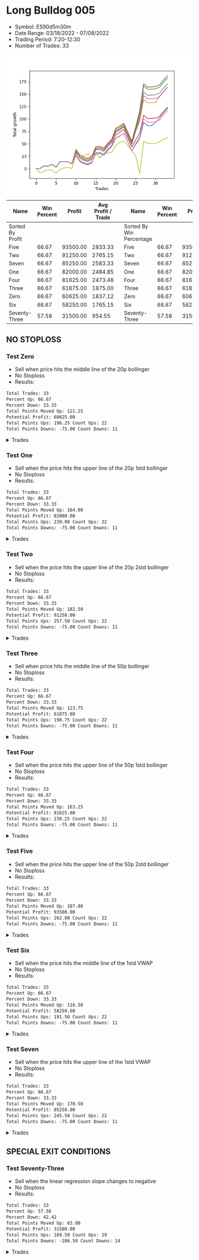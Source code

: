 # Long Bulldog 005 
- Symbol: ES90d5m30m
- Date Range: 03/18/2022 - 07/08/2022
- Trading Period: 7:20-12:30
- Number of Trades: 33

![Plot](LongBulldog005ES90d5m30m.png)

| Name | Win Percent | Profit | Avg Profit / Trade |     | Name | Win Percent | Profit | Avg Profit / Trade |
| ---- | ----------- | ------ | ------------------ | --- | ---- | ----------- | ------ | ------------------ |
| Sorted By <br> Profit | | | | | Sorted By <br> Win Percentage ||||
| Five | 66.67 | 93500.00 | 2833.33 |     | Five | 66.67 | 93500.00 | 2833.33 |
| Two | 66.67 | 91250.00 | 2765.15 |     | Two | 66.67 | 91250.00 | 2765.15 |
| Seven | 66.67 | 85250.00 | 2583.33 |     | Seven | 66.67 | 85250.00 | 2583.33 |
| One | 66.67 | 82000.00 | 2484.85 |     | One | 66.67 | 82000.00 | 2484.85 |
| Four | 66.67 | 81625.00 | 2473.48 |     | Four | 66.67 | 81625.00 | 2473.48 |
| Three | 66.67 | 61875.00 | 1875.00 |     | Three | 66.67 | 61875.00 | 1875.00 |
| Zero | 66.67 | 60625.00 | 1837.12 |     | Zero | 66.67 | 60625.00 | 1837.12 |
| Six | 66.67 | 58250.00 | 1765.15 |     | Six | 66.67 | 58250.00 | 1765.15 |
| Seventy-Three | 57.58 | 31500.00 | 954.55 |     | Seventy-Three | 57.58 | 31500.00 | 954.55 |

## NO STOPLOSS

### Test Zero
* Sell when price hits the middle line of the 20p bollinger
* No Stoploss
* Results:
```
Total Trades: 33
Percent Up: 66.67
Percent Down: 33.33
Total Points Moved Up: 121.25
Potential Profit: 60625.00
Total Points Ups: 196.25 Count Ups: 22
Total Points Downs: -75.00 Count Downs: 11
```

<details><summary>Trades</summary>

<code>In: 2022-03-21 10:05:00		Out: 2022-03-21 10:35:55		Total Position Time: 30:55		Total Move Up: 0.50		Total to Date: 0.50</code> <br />
<code>In: 2022-03-23 10:30:00		Out: 2022-03-23 11:00:55		Total Position Time: 30:55		Total Move Up: 5.25		Total to Date: 5.75</code> <br />
<code>In: 2022-03-23 10:45:00		Out: 2022-03-23 11:15:55		Total Position Time: 30:55		Total Move Up: -0.75		Total to Date: 5.00</code> <br />
<code>In: 2022-03-30 08:15:00		Out: 2022-03-30 08:45:55		Total Position Time: 30:55		Total Move Up: 3.75		Total to Date: 8.75</code> <br />
<code>In: 2022-03-30 12:10:00		Out: 2022-03-30 12:40:55		Total Position Time: 30:55		Total Move Up: -5.75		Total to Date: 3.00</code> <br />
<code>In: 2022-03-30 12:25:00		Out: 2022-03-30 12:46:00		Total Position Time: 21:00		Total Move Up: 11.25		Total to Date: 14.25</code> <br />
<code>In: 2022-03-31 11:20:00		Out: 2022-03-31 11:50:55		Total Position Time: 30:55		Total Move Up: 0.25		Total to Date: 14.50</code> <br />
<code>In: 2022-03-31 11:25:00		Out: 2022-03-31 11:55:55		Total Position Time: 30:55		Total Move Up: -0.50		Total to Date: 14.00</code> <br />
<code>In: 2022-04-01 09:05:00		Out: 2022-04-01 09:35:55		Total Position Time: 30:55		Total Move Up: -4.25		Total to Date: 9.75</code> <br />
<code>In: 2022-04-06 11:20:00		Out: 2022-04-06 11:32:35		Total Position Time: 12:35		Total Move Up: 17.50		Total to Date: 27.25</code> <br />
<code>In: 2022-04-12 11:00:00		Out: 2022-04-12 11:30:55		Total Position Time: 30:55		Total Move Up: -11.25		Total to Date: 16.00</code> <br />
<code>In: 2022-04-18 08:40:00		Out: 2022-04-18 09:10:55		Total Position Time: 30:55		Total Move Up: -4.50		Total to Date: 11.50</code> <br />
<code>In: 2022-04-18 08:50:00		Out: 2022-04-18 09:20:55		Total Position Time: 30:55		Total Move Up: -2.00		Total to Date: 9.50</code> <br />
<code>In: 2022-04-20 11:45:00		Out: 2022-04-20 12:15:55		Total Position Time: 30:55		Total Move Up: 4.00		Total to Date: 13.50</code> <br />
<code>In: 2022-04-20 11:55:00		Out: 2022-04-20 12:24:15		Total Position Time: 29:15		Total Move Up: 16.50		Total to Date: 30.00</code> <br />
<code>In: 2022-04-29 07:35:00		Out: 2022-04-29 08:05:55		Total Position Time: 30:55		Total Move Up: 0.75		Total to Date: 30.75</code> <br />
<code>In: 2022-05-02 10:05:00		Out: 2022-05-02 10:35:55		Total Position Time: 30:55		Total Move Up: -3.50		Total to Date: 27.25</code> <br />
<code>In: 2022-05-12 10:50:00		Out: 2022-05-12 11:20:55		Total Position Time: 30:55		Total Move Up: 9.75		Total to Date: 37.00</code> <br />
<code>In: 2022-05-13 11:05:00		Out: 2022-05-13 11:35:55		Total Position Time: 30:55		Total Move Up: 8.25		Total to Date: 45.25</code> <br />
<code>In: 2022-06-02 07:25:00		Out: 2022-06-02 07:38:55		Total Position Time: 13:55		Total Move Up: 16.00		Total to Date: 61.25</code> <br />
<code>In: 2022-06-08 09:45:00		Out: 2022-06-08 10:15:55		Total Position Time: 30:55		Total Move Up: 4.00		Total to Date: 65.25</code> <br />
<code>In: 2022-06-09 08:05:00		Out: 2022-06-09 08:35:55		Total Position Time: 30:55		Total Move Up: 6.00		Total to Date: 71.25</code> <br />
<code>In: 2022-06-09 12:15:00		Out: 2022-06-09 12:45:55		Total Position Time: 30:55		Total Move Up: -17.50		Total to Date: 53.75</code> <br />
<code>In: 2022-06-13 12:15:00		Out: 2022-06-13 12:45:55		Total Position Time: 30:55		Total Move Up: -18.25		Total to Date: 35.50</code> <br />
<code>In: 2022-06-15 11:10:00		Out: 2022-06-15 11:17:05		Total Position Time: 07:05		Total Move Up: 13.25		Total to Date: 48.75</code> <br />
<code>In: 2022-06-15 11:15:00		Out: 2022-06-15 11:17:05		Total Position Time: 02:05		Total Move Up: 12.25		Total to Date: 61.00</code> <br />
<code>In: 2022-06-15 11:35:00		Out: 2022-06-15 11:38:10		Total Position Time: 03:10		Total Move Up: 32.00		Total to Date: 93.00</code> <br />
<code>In: 2022-06-16 11:00:00		Out: 2022-06-16 11:30:55		Total Position Time: 30:55		Total Move Up: -6.75		Total to Date: 86.25</code> <br />
<code>In: 2022-06-16 11:10:00		Out: 2022-06-16 11:40:55		Total Position Time: 30:55		Total Move Up: 0.25		Total to Date: 86.50</code> <br />
<code>In: 2022-06-27 11:00:00		Out: 2022-06-27 11:19:05		Total Position Time: 19:05		Total Move Up: 7.00		Total to Date: 93.50</code> <br />
<code>In: 2022-06-27 12:05:00		Out: 2022-06-27 12:10:30		Total Position Time: 05:30		Total Move Up: 8.75		Total to Date: 102.25</code> <br />
<code>In: 2022-06-29 09:30:00		Out: 2022-06-29 10:00:55		Total Position Time: 30:55		Total Move Up: 9.75		Total to Date: 112.00</code> <br />
<code>In: 2022-07-06 08:45:00		Out: 2022-07-06 09:14:00		Total Position Time: 29:00		Total Move Up: 9.25		Total to Date: 121.25</code> <br />


</details>

### Test One
* Sell when the price hits the upper line of the 20p 1std bollinger
* No Stoploss
* Results:
```
Total Trades: 33
Percent Up: 66.67
Percent Down: 33.33
Total Points Moved Up: 164.00
Potential Profit: 82000.00
Total Points Ups: 239.00 Count Ups: 22
Total Points Downs: -75.00 Count Downs: 11
```

<details><summary>Trades</summary>

<code>In: 2022-03-21 10:05:00		Out: 2022-03-21 10:35:55		Total Position Time: 30:55		Total Move Up: 0.50		Total to Date: 0.50</code> <br />
<code>In: 2022-03-23 10:30:00		Out: 2022-03-23 11:00:55		Total Position Time: 30:55		Total Move Up: 5.25		Total to Date: 5.75</code> <br />
<code>In: 2022-03-23 10:45:00		Out: 2022-03-23 11:15:55		Total Position Time: 30:55		Total Move Up: -0.75		Total to Date: 5.00</code> <br />
<code>In: 2022-03-30 08:15:00		Out: 2022-03-30 08:45:55		Total Position Time: 30:55		Total Move Up: 3.75		Total to Date: 8.75</code> <br />
<code>In: 2022-03-30 12:10:00		Out: 2022-03-30 12:40:55		Total Position Time: 30:55		Total Move Up: -5.75		Total to Date: 3.00</code> <br />
<code>In: 2022-03-30 12:25:00		Out: 2022-03-30 12:46:00		Total Position Time: 21:00		Total Move Up: 11.25		Total to Date: 14.25</code> <br />
<code>In: 2022-03-31 11:20:00		Out: 2022-03-31 11:50:55		Total Position Time: 30:55		Total Move Up: 0.25		Total to Date: 14.50</code> <br />
<code>In: 2022-03-31 11:25:00		Out: 2022-03-31 11:55:55		Total Position Time: 30:55		Total Move Up: -0.50		Total to Date: 14.00</code> <br />
<code>In: 2022-04-01 09:05:00		Out: 2022-04-01 09:35:55		Total Position Time: 30:55		Total Move Up: -4.25		Total to Date: 9.75</code> <br />
<code>In: 2022-04-06 11:20:00		Out: 2022-04-06 11:34:05		Total Position Time: 14:05		Total Move Up: 27.25		Total to Date: 37.00</code> <br />
<code>In: 2022-04-12 11:00:00		Out: 2022-04-12 11:30:55		Total Position Time: 30:55		Total Move Up: -11.25		Total to Date: 25.75</code> <br />
<code>In: 2022-04-18 08:40:00		Out: 2022-04-18 09:10:55		Total Position Time: 30:55		Total Move Up: -4.50		Total to Date: 21.25</code> <br />
<code>In: 2022-04-18 08:50:00		Out: 2022-04-18 09:20:55		Total Position Time: 30:55		Total Move Up: -2.00		Total to Date: 19.25</code> <br />
<code>In: 2022-04-20 11:45:00		Out: 2022-04-20 12:15:55		Total Position Time: 30:55		Total Move Up: 4.00		Total to Date: 23.25</code> <br />
<code>In: 2022-04-20 11:55:00		Out: 2022-04-20 12:25:55		Total Position Time: 30:55		Total Move Up: 19.25		Total to Date: 42.50</code> <br />
<code>In: 2022-04-29 07:35:00		Out: 2022-04-29 08:05:55		Total Position Time: 30:55		Total Move Up: 0.75		Total to Date: 43.25</code> <br />
<code>In: 2022-05-02 10:05:00		Out: 2022-05-02 10:35:55		Total Position Time: 30:55		Total Move Up: -3.50		Total to Date: 39.75</code> <br />
<code>In: 2022-05-12 10:50:00		Out: 2022-05-12 11:20:55		Total Position Time: 30:55		Total Move Up: 9.75		Total to Date: 49.50</code> <br />
<code>In: 2022-05-13 11:05:00		Out: 2022-05-13 11:35:55		Total Position Time: 30:55		Total Move Up: 8.25		Total to Date: 57.75</code> <br />
<code>In: 2022-06-02 07:25:00		Out: 2022-06-02 07:55:55		Total Position Time: 30:55		Total Move Up: 21.75		Total to Date: 79.50</code> <br />
<code>In: 2022-06-08 09:45:00		Out: 2022-06-08 10:15:55		Total Position Time: 30:55		Total Move Up: 4.00		Total to Date: 83.50</code> <br />
<code>In: 2022-06-09 08:05:00		Out: 2022-06-09 08:35:55		Total Position Time: 30:55		Total Move Up: 6.00		Total to Date: 89.50</code> <br />
<code>In: 2022-06-09 12:15:00		Out: 2022-06-09 12:45:55		Total Position Time: 30:55		Total Move Up: -17.50		Total to Date: 72.00</code> <br />
<code>In: 2022-06-13 12:15:00		Out: 2022-06-13 12:45:55		Total Position Time: 30:55		Total Move Up: -18.25		Total to Date: 53.75</code> <br />
<code>In: 2022-06-15 11:10:00		Out: 2022-06-15 11:38:55		Total Position Time: 28:55		Total Move Up: 21.50		Total to Date: 75.25</code> <br />
<code>In: 2022-06-15 11:15:00		Out: 2022-06-15 11:38:55		Total Position Time: 23:55		Total Move Up: 20.50		Total to Date: 95.75</code> <br />
<code>In: 2022-06-15 11:35:00		Out: 2022-06-15 11:38:55		Total Position Time: 03:55		Total Move Up: 43.25		Total to Date: 139.00</code> <br />
<code>In: 2022-06-16 11:00:00		Out: 2022-06-16 11:30:55		Total Position Time: 30:55		Total Move Up: -6.75		Total to Date: 132.25</code> <br />
<code>In: 2022-06-16 11:10:00		Out: 2022-06-16 11:40:55		Total Position Time: 30:55		Total Move Up: 0.25		Total to Date: 132.50</code> <br />
<code>In: 2022-06-27 11:00:00		Out: 2022-06-27 11:30:55		Total Position Time: 30:55		Total Move Up: 0.75		Total to Date: 133.25</code> <br />
<code>In: 2022-06-27 12:05:00		Out: 2022-06-27 12:15:20		Total Position Time: 10:20		Total Move Up: 12.25		Total to Date: 145.50</code> <br />
<code>In: 2022-06-29 09:30:00		Out: 2022-06-29 10:00:55		Total Position Time: 30:55		Total Move Up: 9.75		Total to Date: 155.25</code> <br />
<code>In: 2022-07-06 08:45:00		Out: 2022-07-06 09:15:55		Total Position Time: 30:55		Total Move Up: 8.75		Total to Date: 164.00</code> <br />


</details>

### Test Two
* Sell when the price hits the upper line of the 20p 2std bollinger
* No Stoploss
* Results:
```
Total Trades: 33
Percent Up: 66.67
Percent Down: 33.33
Total Points Moved Up: 182.50
Potential Profit: 91250.00
Total Points Ups: 257.50 Count Ups: 22
Total Points Downs: -75.00 Count Downs: 11
```

<details><summary>Trades</summary>

<code>In: 2022-03-21 10:05:00		Out: 2022-03-21 10:35:55		Total Position Time: 30:55		Total Move Up: 0.50		Total to Date: 0.50</code> <br />
<code>In: 2022-03-23 10:30:00		Out: 2022-03-23 11:00:55		Total Position Time: 30:55		Total Move Up: 5.25		Total to Date: 5.75</code> <br />
<code>In: 2022-03-23 10:45:00		Out: 2022-03-23 11:15:55		Total Position Time: 30:55		Total Move Up: -0.75		Total to Date: 5.00</code> <br />
<code>In: 2022-03-30 08:15:00		Out: 2022-03-30 08:45:55		Total Position Time: 30:55		Total Move Up: 3.75		Total to Date: 8.75</code> <br />
<code>In: 2022-03-30 12:10:00		Out: 2022-03-30 12:40:55		Total Position Time: 30:55		Total Move Up: -5.75		Total to Date: 3.00</code> <br />
<code>In: 2022-03-30 12:25:00		Out: 2022-03-30 12:46:00		Total Position Time: 21:00		Total Move Up: 11.25		Total to Date: 14.25</code> <br />
<code>In: 2022-03-31 11:20:00		Out: 2022-03-31 11:50:55		Total Position Time: 30:55		Total Move Up: 0.25		Total to Date: 14.50</code> <br />
<code>In: 2022-03-31 11:25:00		Out: 2022-03-31 11:55:55		Total Position Time: 30:55		Total Move Up: -0.50		Total to Date: 14.00</code> <br />
<code>In: 2022-04-01 09:05:00		Out: 2022-04-01 09:35:55		Total Position Time: 30:55		Total Move Up: -4.25		Total to Date: 9.75</code> <br />
<code>In: 2022-04-06 11:20:00		Out: 2022-04-06 11:50:55		Total Position Time: 30:55		Total Move Up: 24.50		Total to Date: 34.25</code> <br />
<code>In: 2022-04-12 11:00:00		Out: 2022-04-12 11:30:55		Total Position Time: 30:55		Total Move Up: -11.25		Total to Date: 23.00</code> <br />
<code>In: 2022-04-18 08:40:00		Out: 2022-04-18 09:10:55		Total Position Time: 30:55		Total Move Up: -4.50		Total to Date: 18.50</code> <br />
<code>In: 2022-04-18 08:50:00		Out: 2022-04-18 09:20:55		Total Position Time: 30:55		Total Move Up: -2.00		Total to Date: 16.50</code> <br />
<code>In: 2022-04-20 11:45:00		Out: 2022-04-20 12:15:55		Total Position Time: 30:55		Total Move Up: 4.00		Total to Date: 20.50</code> <br />
<code>In: 2022-04-20 11:55:00		Out: 2022-04-20 12:25:55		Total Position Time: 30:55		Total Move Up: 19.25		Total to Date: 39.75</code> <br />
<code>In: 2022-04-29 07:35:00		Out: 2022-04-29 08:05:55		Total Position Time: 30:55		Total Move Up: 0.75		Total to Date: 40.50</code> <br />
<code>In: 2022-05-02 10:05:00		Out: 2022-05-02 10:35:55		Total Position Time: 30:55		Total Move Up: -3.50		Total to Date: 37.00</code> <br />
<code>In: 2022-05-12 10:50:00		Out: 2022-05-12 11:20:55		Total Position Time: 30:55		Total Move Up: 9.75		Total to Date: 46.75</code> <br />
<code>In: 2022-05-13 11:05:00		Out: 2022-05-13 11:35:55		Total Position Time: 30:55		Total Move Up: 8.25		Total to Date: 55.00</code> <br />
<code>In: 2022-06-02 07:25:00		Out: 2022-06-02 07:55:55		Total Position Time: 30:55		Total Move Up: 21.75		Total to Date: 76.75</code> <br />
<code>In: 2022-06-08 09:45:00		Out: 2022-06-08 10:15:55		Total Position Time: 30:55		Total Move Up: 4.00		Total to Date: 80.75</code> <br />
<code>In: 2022-06-09 08:05:00		Out: 2022-06-09 08:35:55		Total Position Time: 30:55		Total Move Up: 6.00		Total to Date: 86.75</code> <br />
<code>In: 2022-06-09 12:15:00		Out: 2022-06-09 12:45:55		Total Position Time: 30:55		Total Move Up: -17.50		Total to Date: 69.25</code> <br />
<code>In: 2022-06-13 12:15:00		Out: 2022-06-13 12:45:55		Total Position Time: 30:55		Total Move Up: -18.25		Total to Date: 51.00</code> <br />
<code>In: 2022-06-15 11:10:00		Out: 2022-06-15 11:40:55		Total Position Time: 30:55		Total Move Up: 28.50		Total to Date: 79.50</code> <br />
<code>In: 2022-06-15 11:15:00		Out: 2022-06-15 11:41:00		Total Position Time: 26:00		Total Move Up: 32.00		Total to Date: 111.50</code> <br />
<code>In: 2022-06-15 11:35:00		Out: 2022-06-15 11:41:00		Total Position Time: 06:00		Total Move Up: 54.75		Total to Date: 166.25</code> <br />
<code>In: 2022-06-16 11:00:00		Out: 2022-06-16 11:30:55		Total Position Time: 30:55		Total Move Up: -6.75		Total to Date: 159.50</code> <br />
<code>In: 2022-06-16 11:10:00		Out: 2022-06-16 11:40:55		Total Position Time: 30:55		Total Move Up: 0.25		Total to Date: 159.75</code> <br />
<code>In: 2022-06-27 11:00:00		Out: 2022-06-27 11:30:55		Total Position Time: 30:55		Total Move Up: 0.75		Total to Date: 160.50</code> <br />
<code>In: 2022-06-27 12:05:00		Out: 2022-06-27 12:35:55		Total Position Time: 30:55		Total Move Up: 3.50		Total to Date: 164.00</code> <br />
<code>In: 2022-06-29 09:30:00		Out: 2022-06-29 10:00:55		Total Position Time: 30:55		Total Move Up: 9.75		Total to Date: 173.75</code> <br />
<code>In: 2022-07-06 08:45:00		Out: 2022-07-06 09:15:55		Total Position Time: 30:55		Total Move Up: 8.75		Total to Date: 182.50</code> <br />


</details>

### Test Three
* Sell when price hits the middle line of the 50p bollinger
* No Stoploss
* Results:
```
Total Trades: 33
Percent Up: 66.67
Percent Down: 33.33
Total Points Moved Up: 123.75
Potential Profit: 61875.00
Total Points Ups: 198.75 Count Ups: 22
Total Points Downs: -75.00 Count Downs: 11
```

<details><summary>Trades</summary>

<code>In: 2022-03-21 10:05:00		Out: 2022-03-21 10:35:55		Total Position Time: 30:55		Total Move Up: 0.50		Total to Date: 0.50</code> <br />
<code>In: 2022-03-23 10:30:00		Out: 2022-03-23 11:00:55		Total Position Time: 30:55		Total Move Up: 5.25		Total to Date: 5.75</code> <br />
<code>In: 2022-03-23 10:45:00		Out: 2022-03-23 11:15:55		Total Position Time: 30:55		Total Move Up: -0.75		Total to Date: 5.00</code> <br />
<code>In: 2022-03-30 08:15:00		Out: 2022-03-30 08:45:55		Total Position Time: 30:55		Total Move Up: 3.75		Total to Date: 8.75</code> <br />
<code>In: 2022-03-30 12:10:00		Out: 2022-03-30 12:40:55		Total Position Time: 30:55		Total Move Up: -5.75		Total to Date: 3.00</code> <br />
<code>In: 2022-03-30 12:25:00		Out: 2022-03-30 12:46:00		Total Position Time: 21:00		Total Move Up: 11.25		Total to Date: 14.25</code> <br />
<code>In: 2022-03-31 11:20:00		Out: 2022-03-31 11:50:55		Total Position Time: 30:55		Total Move Up: 0.25		Total to Date: 14.50</code> <br />
<code>In: 2022-03-31 11:25:00		Out: 2022-03-31 11:55:55		Total Position Time: 30:55		Total Move Up: -0.50		Total to Date: 14.00</code> <br />
<code>In: 2022-04-01 09:05:00		Out: 2022-04-01 09:35:55		Total Position Time: 30:55		Total Move Up: -4.25		Total to Date: 9.75</code> <br />
<code>In: 2022-04-06 11:20:00		Out: 2022-04-06 11:32:15		Total Position Time: 12:15		Total Move Up: 16.00		Total to Date: 25.75</code> <br />
<code>In: 2022-04-12 11:00:00		Out: 2022-04-12 11:30:55		Total Position Time: 30:55		Total Move Up: -11.25		Total to Date: 14.50</code> <br />
<code>In: 2022-04-18 08:40:00		Out: 2022-04-18 09:10:55		Total Position Time: 30:55		Total Move Up: -4.50		Total to Date: 10.00</code> <br />
<code>In: 2022-04-18 08:50:00		Out: 2022-04-18 09:20:55		Total Position Time: 30:55		Total Move Up: -2.00		Total to Date: 8.00</code> <br />
<code>In: 2022-04-20 11:45:00		Out: 2022-04-20 12:15:55		Total Position Time: 30:55		Total Move Up: 4.00		Total to Date: 12.00</code> <br />
<code>In: 2022-04-20 11:55:00		Out: 2022-04-20 12:25:50		Total Position Time: 30:50		Total Move Up: 20.00		Total to Date: 32.00</code> <br />
<code>In: 2022-04-29 07:35:00		Out: 2022-04-29 08:05:55		Total Position Time: 30:55		Total Move Up: 0.75		Total to Date: 32.75</code> <br />
<code>In: 2022-05-02 10:05:00		Out: 2022-05-02 10:35:55		Total Position Time: 30:55		Total Move Up: -3.50		Total to Date: 29.25</code> <br />
<code>In: 2022-05-12 10:50:00		Out: 2022-05-12 11:20:55		Total Position Time: 30:55		Total Move Up: 9.75		Total to Date: 39.00</code> <br />
<code>In: 2022-05-13 11:05:00		Out: 2022-05-13 11:35:55		Total Position Time: 30:55		Total Move Up: 8.25		Total to Date: 47.25</code> <br />
<code>In: 2022-06-02 07:25:00		Out: 2022-06-02 07:55:55		Total Position Time: 30:55		Total Move Up: 21.75		Total to Date: 69.00</code> <br />
<code>In: 2022-06-08 09:45:00		Out: 2022-06-08 10:15:55		Total Position Time: 30:55		Total Move Up: 4.00		Total to Date: 73.00</code> <br />
<code>In: 2022-06-09 08:05:00		Out: 2022-06-09 08:35:55		Total Position Time: 30:55		Total Move Up: 6.00		Total to Date: 79.00</code> <br />
<code>In: 2022-06-09 12:15:00		Out: 2022-06-09 12:45:55		Total Position Time: 30:55		Total Move Up: -17.50		Total to Date: 61.50</code> <br />
<code>In: 2022-06-13 12:15:00		Out: 2022-06-13 12:45:55		Total Position Time: 30:55		Total Move Up: -18.25		Total to Date: 43.25</code> <br />
<code>In: 2022-06-15 11:10:00		Out: 2022-06-15 11:38:45		Total Position Time: 28:45		Total Move Up: 14.50		Total to Date: 57.75</code> <br />
<code>In: 2022-06-15 11:15:00		Out: 2022-06-15 11:38:45		Total Position Time: 23:45		Total Move Up: 13.50		Total to Date: 71.25</code> <br />
<code>In: 2022-06-15 11:35:00		Out: 2022-06-15 11:38:45		Total Position Time: 03:45		Total Move Up: 36.25		Total to Date: 107.50</code> <br />
<code>In: 2022-06-16 11:00:00		Out: 2022-06-16 11:30:55		Total Position Time: 30:55		Total Move Up: -6.75		Total to Date: 100.75</code> <br />
<code>In: 2022-06-16 11:10:00		Out: 2022-06-16 11:40:55		Total Position Time: 30:55		Total Move Up: 0.25		Total to Date: 101.00</code> <br />
<code>In: 2022-06-27 11:00:00		Out: 2022-06-27 11:30:55		Total Position Time: 30:55		Total Move Up: 0.75		Total to Date: 101.75</code> <br />
<code>In: 2022-06-27 12:05:00		Out: 2022-06-27 12:35:55		Total Position Time: 30:55		Total Move Up: 3.50		Total to Date: 105.25</code> <br />
<code>In: 2022-06-29 09:30:00		Out: 2022-06-29 10:00:55		Total Position Time: 30:55		Total Move Up: 9.75		Total to Date: 115.00</code> <br />
<code>In: 2022-07-06 08:45:00		Out: 2022-07-06 09:15:55		Total Position Time: 30:55		Total Move Up: 8.75		Total to Date: 123.75</code> <br />


</details>

### Test Four
* Sell when the price hits the upper line of the 50p 1std bollinger
* No Stoploss
* Results:
```
Total Trades: 33
Percent Up: 66.67
Percent Down: 33.33
Total Points Moved Up: 163.25
Potential Profit: 81625.00
Total Points Ups: 238.25 Count Ups: 22
Total Points Downs: -75.00 Count Downs: 11
```

<details><summary>Trades</summary>

<code>In: 2022-03-21 10:05:00		Out: 2022-03-21 10:35:55		Total Position Time: 30:55		Total Move Up: 0.50		Total to Date: 0.50</code> <br />
<code>In: 2022-03-23 10:30:00		Out: 2022-03-23 11:00:55		Total Position Time: 30:55		Total Move Up: 5.25		Total to Date: 5.75</code> <br />
<code>In: 2022-03-23 10:45:00		Out: 2022-03-23 11:15:55		Total Position Time: 30:55		Total Move Up: -0.75		Total to Date: 5.00</code> <br />
<code>In: 2022-03-30 08:15:00		Out: 2022-03-30 08:45:55		Total Position Time: 30:55		Total Move Up: 3.75		Total to Date: 8.75</code> <br />
<code>In: 2022-03-30 12:10:00		Out: 2022-03-30 12:40:55		Total Position Time: 30:55		Total Move Up: -5.75		Total to Date: 3.00</code> <br />
<code>In: 2022-03-30 12:25:00		Out: 2022-03-30 12:46:00		Total Position Time: 21:00		Total Move Up: 11.25		Total to Date: 14.25</code> <br />
<code>In: 2022-03-31 11:20:00		Out: 2022-03-31 11:50:55		Total Position Time: 30:55		Total Move Up: 0.25		Total to Date: 14.50</code> <br />
<code>In: 2022-03-31 11:25:00		Out: 2022-03-31 11:55:55		Total Position Time: 30:55		Total Move Up: -0.50		Total to Date: 14.00</code> <br />
<code>In: 2022-04-01 09:05:00		Out: 2022-04-01 09:35:55		Total Position Time: 30:55		Total Move Up: -4.25		Total to Date: 9.75</code> <br />
<code>In: 2022-04-06 11:20:00		Out: 2022-04-06 11:32:45		Total Position Time: 12:45		Total Move Up: 22.50		Total to Date: 32.25</code> <br />
<code>In: 2022-04-12 11:00:00		Out: 2022-04-12 11:30:55		Total Position Time: 30:55		Total Move Up: -11.25		Total to Date: 21.00</code> <br />
<code>In: 2022-04-18 08:40:00		Out: 2022-04-18 09:10:55		Total Position Time: 30:55		Total Move Up: -4.50		Total to Date: 16.50</code> <br />
<code>In: 2022-04-18 08:50:00		Out: 2022-04-18 09:20:55		Total Position Time: 30:55		Total Move Up: -2.00		Total to Date: 14.50</code> <br />
<code>In: 2022-04-20 11:45:00		Out: 2022-04-20 12:15:55		Total Position Time: 30:55		Total Move Up: 4.00		Total to Date: 18.50</code> <br />
<code>In: 2022-04-20 11:55:00		Out: 2022-04-20 12:25:55		Total Position Time: 30:55		Total Move Up: 19.25		Total to Date: 37.75</code> <br />
<code>In: 2022-04-29 07:35:00		Out: 2022-04-29 08:05:55		Total Position Time: 30:55		Total Move Up: 0.75		Total to Date: 38.50</code> <br />
<code>In: 2022-05-02 10:05:00		Out: 2022-05-02 10:35:55		Total Position Time: 30:55		Total Move Up: -3.50		Total to Date: 35.00</code> <br />
<code>In: 2022-05-12 10:50:00		Out: 2022-05-12 11:20:55		Total Position Time: 30:55		Total Move Up: 9.75		Total to Date: 44.75</code> <br />
<code>In: 2022-05-13 11:05:00		Out: 2022-05-13 11:35:55		Total Position Time: 30:55		Total Move Up: 8.25		Total to Date: 53.00</code> <br />
<code>In: 2022-06-02 07:25:00		Out: 2022-06-02 07:55:55		Total Position Time: 30:55		Total Move Up: 21.75		Total to Date: 74.75</code> <br />
<code>In: 2022-06-08 09:45:00		Out: 2022-06-08 10:15:55		Total Position Time: 30:55		Total Move Up: 4.00		Total to Date: 78.75</code> <br />
<code>In: 2022-06-09 08:05:00		Out: 2022-06-09 08:35:55		Total Position Time: 30:55		Total Move Up: 6.00		Total to Date: 84.75</code> <br />
<code>In: 2022-06-09 12:15:00		Out: 2022-06-09 12:45:55		Total Position Time: 30:55		Total Move Up: -17.50		Total to Date: 67.25</code> <br />
<code>In: 2022-06-13 12:15:00		Out: 2022-06-13 12:45:55		Total Position Time: 30:55		Total Move Up: -18.25		Total to Date: 49.00</code> <br />
<code>In: 2022-06-15 11:10:00		Out: 2022-06-15 11:39:00		Total Position Time: 29:00		Total Move Up: 25.75		Total to Date: 74.75</code> <br />
<code>In: 2022-06-15 11:15:00		Out: 2022-06-15 11:39:00		Total Position Time: 24:00		Total Move Up: 24.75		Total to Date: 99.50</code> <br />
<code>In: 2022-06-15 11:35:00		Out: 2022-06-15 11:39:00		Total Position Time: 04:00		Total Move Up: 47.50		Total to Date: 147.00</code> <br />
<code>In: 2022-06-16 11:00:00		Out: 2022-06-16 11:30:55		Total Position Time: 30:55		Total Move Up: -6.75		Total to Date: 140.25</code> <br />
<code>In: 2022-06-16 11:10:00		Out: 2022-06-16 11:40:55		Total Position Time: 30:55		Total Move Up: 0.25		Total to Date: 140.50</code> <br />
<code>In: 2022-06-27 11:00:00		Out: 2022-06-27 11:30:55		Total Position Time: 30:55		Total Move Up: 0.75		Total to Date: 141.25</code> <br />
<code>In: 2022-06-27 12:05:00		Out: 2022-06-27 12:35:55		Total Position Time: 30:55		Total Move Up: 3.50		Total to Date: 144.75</code> <br />
<code>In: 2022-06-29 09:30:00		Out: 2022-06-29 10:00:55		Total Position Time: 30:55		Total Move Up: 9.75		Total to Date: 154.50</code> <br />
<code>In: 2022-07-06 08:45:00		Out: 2022-07-06 09:15:55		Total Position Time: 30:55		Total Move Up: 8.75		Total to Date: 163.25</code> <br />


</details>

### Test Five
* Sell when the price hits the upper line of the 50p 2std bollinger
* No Stoploss
* Results:
```
Total Trades: 33
Percent Up: 66.67
Percent Down: 33.33
Total Points Moved Up: 187.00
Potential Profit: 93500.00
Total Points Ups: 262.00 Count Ups: 22
Total Points Downs: -75.00 Count Downs: 11
```

<details><summary>Trades</summary>

<code>In: 2022-03-21 10:05:00		Out: 2022-03-21 10:35:55		Total Position Time: 30:55		Total Move Up: 0.50		Total to Date: 0.50</code> <br />
<code>In: 2022-03-23 10:30:00		Out: 2022-03-23 11:00:55		Total Position Time: 30:55		Total Move Up: 5.25		Total to Date: 5.75</code> <br />
<code>In: 2022-03-23 10:45:00		Out: 2022-03-23 11:15:55		Total Position Time: 30:55		Total Move Up: -0.75		Total to Date: 5.00</code> <br />
<code>In: 2022-03-30 08:15:00		Out: 2022-03-30 08:45:55		Total Position Time: 30:55		Total Move Up: 3.75		Total to Date: 8.75</code> <br />
<code>In: 2022-03-30 12:10:00		Out: 2022-03-30 12:40:55		Total Position Time: 30:55		Total Move Up: -5.75		Total to Date: 3.00</code> <br />
<code>In: 2022-03-30 12:25:00		Out: 2022-03-30 12:46:00		Total Position Time: 21:00		Total Move Up: 11.25		Total to Date: 14.25</code> <br />
<code>In: 2022-03-31 11:20:00		Out: 2022-03-31 11:50:55		Total Position Time: 30:55		Total Move Up: 0.25		Total to Date: 14.50</code> <br />
<code>In: 2022-03-31 11:25:00		Out: 2022-03-31 11:55:55		Total Position Time: 30:55		Total Move Up: -0.50		Total to Date: 14.00</code> <br />
<code>In: 2022-04-01 09:05:00		Out: 2022-04-01 09:35:55		Total Position Time: 30:55		Total Move Up: -4.25		Total to Date: 9.75</code> <br />
<code>In: 2022-04-06 11:20:00		Out: 2022-04-06 11:34:25		Total Position Time: 14:25		Total Move Up: 29.00		Total to Date: 38.75</code> <br />
<code>In: 2022-04-12 11:00:00		Out: 2022-04-12 11:30:55		Total Position Time: 30:55		Total Move Up: -11.25		Total to Date: 27.50</code> <br />
<code>In: 2022-04-18 08:40:00		Out: 2022-04-18 09:10:55		Total Position Time: 30:55		Total Move Up: -4.50		Total to Date: 23.00</code> <br />
<code>In: 2022-04-18 08:50:00		Out: 2022-04-18 09:20:55		Total Position Time: 30:55		Total Move Up: -2.00		Total to Date: 21.00</code> <br />
<code>In: 2022-04-20 11:45:00		Out: 2022-04-20 12:15:55		Total Position Time: 30:55		Total Move Up: 4.00		Total to Date: 25.00</code> <br />
<code>In: 2022-04-20 11:55:00		Out: 2022-04-20 12:25:55		Total Position Time: 30:55		Total Move Up: 19.25		Total to Date: 44.25</code> <br />
<code>In: 2022-04-29 07:35:00		Out: 2022-04-29 08:05:55		Total Position Time: 30:55		Total Move Up: 0.75		Total to Date: 45.00</code> <br />
<code>In: 2022-05-02 10:05:00		Out: 2022-05-02 10:35:55		Total Position Time: 30:55		Total Move Up: -3.50		Total to Date: 41.50</code> <br />
<code>In: 2022-05-12 10:50:00		Out: 2022-05-12 11:20:55		Total Position Time: 30:55		Total Move Up: 9.75		Total to Date: 51.25</code> <br />
<code>In: 2022-05-13 11:05:00		Out: 2022-05-13 11:35:55		Total Position Time: 30:55		Total Move Up: 8.25		Total to Date: 59.50</code> <br />
<code>In: 2022-06-02 07:25:00		Out: 2022-06-02 07:55:55		Total Position Time: 30:55		Total Move Up: 21.75		Total to Date: 81.25</code> <br />
<code>In: 2022-06-08 09:45:00		Out: 2022-06-08 10:15:55		Total Position Time: 30:55		Total Move Up: 4.00		Total to Date: 85.25</code> <br />
<code>In: 2022-06-09 08:05:00		Out: 2022-06-09 08:35:55		Total Position Time: 30:55		Total Move Up: 6.00		Total to Date: 91.25</code> <br />
<code>In: 2022-06-09 12:15:00		Out: 2022-06-09 12:45:55		Total Position Time: 30:55		Total Move Up: -17.50		Total to Date: 73.75</code> <br />
<code>In: 2022-06-13 12:15:00		Out: 2022-06-13 12:45:55		Total Position Time: 30:55		Total Move Up: -18.25		Total to Date: 55.50</code> <br />
<code>In: 2022-06-15 11:10:00		Out: 2022-06-15 11:40:55		Total Position Time: 30:55		Total Move Up: 28.50		Total to Date: 84.00</code> <br />
<code>In: 2022-06-15 11:15:00		Out: 2022-06-15 11:41:00		Total Position Time: 26:00		Total Move Up: 32.00		Total to Date: 116.00</code> <br />
<code>In: 2022-06-15 11:35:00		Out: 2022-06-15 11:41:00		Total Position Time: 06:00		Total Move Up: 54.75		Total to Date: 170.75</code> <br />
<code>In: 2022-06-16 11:00:00		Out: 2022-06-16 11:30:55		Total Position Time: 30:55		Total Move Up: -6.75		Total to Date: 164.00</code> <br />
<code>In: 2022-06-16 11:10:00		Out: 2022-06-16 11:40:55		Total Position Time: 30:55		Total Move Up: 0.25		Total to Date: 164.25</code> <br />
<code>In: 2022-06-27 11:00:00		Out: 2022-06-27 11:30:55		Total Position Time: 30:55		Total Move Up: 0.75		Total to Date: 165.00</code> <br />
<code>In: 2022-06-27 12:05:00		Out: 2022-06-27 12:35:55		Total Position Time: 30:55		Total Move Up: 3.50		Total to Date: 168.50</code> <br />
<code>In: 2022-06-29 09:30:00		Out: 2022-06-29 10:00:55		Total Position Time: 30:55		Total Move Up: 9.75		Total to Date: 178.25</code> <br />
<code>In: 2022-07-06 08:45:00		Out: 2022-07-06 09:15:55		Total Position Time: 30:55		Total Move Up: 8.75		Total to Date: 187.00</code> <br />


</details>

### Test Six
* Sell when the price hits the middle line of the 1std VWAP
* No Stoploss
* Results:
```
Total Trades: 33
Percent Up: 66.67
Percent Down: 33.33
Total Points Moved Up: 116.50
Potential Profit: 58250.00
Total Points Ups: 191.50 Count Ups: 22
Total Points Downs: -75.00 Count Downs: 11
```

<details><summary>Trades</summary>

<code>In: 2022-03-21 10:05:00		Out: 2022-03-21 10:35:55		Total Position Time: 30:55		Total Move Up: 0.50		Total to Date: 0.50</code> <br />
<code>In: 2022-03-23 10:30:00		Out: 2022-03-23 11:00:55		Total Position Time: 30:55		Total Move Up: 5.25		Total to Date: 5.75</code> <br />
<code>In: 2022-03-23 10:45:00		Out: 2022-03-23 11:15:55		Total Position Time: 30:55		Total Move Up: -0.75		Total to Date: 5.00</code> <br />
<code>In: 2022-03-30 08:15:00		Out: 2022-03-30 08:45:55		Total Position Time: 30:55		Total Move Up: 3.75		Total to Date: 8.75</code> <br />
<code>In: 2022-03-30 12:10:00		Out: 2022-03-30 12:40:55		Total Position Time: 30:55		Total Move Up: -5.75		Total to Date: 3.00</code> <br />
<code>In: 2022-03-30 12:25:00		Out: 2022-03-30 12:46:00		Total Position Time: 21:00		Total Move Up: 11.25		Total to Date: 14.25</code> <br />
<code>In: 2022-03-31 11:20:00		Out: 2022-03-31 11:50:55		Total Position Time: 30:55		Total Move Up: 0.25		Total to Date: 14.50</code> <br />
<code>In: 2022-03-31 11:25:00		Out: 2022-03-31 11:55:55		Total Position Time: 30:55		Total Move Up: -0.50		Total to Date: 14.00</code> <br />
<code>In: 2022-04-01 09:05:00		Out: 2022-04-01 09:35:55		Total Position Time: 30:55		Total Move Up: -4.25		Total to Date: 9.75</code> <br />
<code>In: 2022-04-06 11:20:00		Out: 2022-04-06 11:32:25		Total Position Time: 12:25		Total Move Up: 17.00		Total to Date: 26.75</code> <br />
<code>In: 2022-04-12 11:00:00		Out: 2022-04-12 11:30:55		Total Position Time: 30:55		Total Move Up: -11.25		Total to Date: 15.50</code> <br />
<code>In: 2022-04-18 08:40:00		Out: 2022-04-18 09:10:55		Total Position Time: 30:55		Total Move Up: -4.50		Total to Date: 11.00</code> <br />
<code>In: 2022-04-18 08:50:00		Out: 2022-04-18 09:20:55		Total Position Time: 30:55		Total Move Up: -2.00		Total to Date: 9.00</code> <br />
<code>In: 2022-04-20 11:45:00		Out: 2022-04-20 12:15:55		Total Position Time: 30:55		Total Move Up: 4.00		Total to Date: 13.00</code> <br />
<code>In: 2022-04-20 11:55:00		Out: 2022-04-20 12:25:55		Total Position Time: 30:55		Total Move Up: 19.25		Total to Date: 32.25</code> <br />
<code>In: 2022-04-29 07:35:00		Out: 2022-04-29 08:05:55		Total Position Time: 30:55		Total Move Up: 0.75		Total to Date: 33.00</code> <br />
<code>In: 2022-05-02 10:05:00		Out: 2022-05-02 10:35:55		Total Position Time: 30:55		Total Move Up: -3.50		Total to Date: 29.50</code> <br />
<code>In: 2022-05-12 10:50:00		Out: 2022-05-12 11:20:55		Total Position Time: 30:55		Total Move Up: 9.75		Total to Date: 39.25</code> <br />
<code>In: 2022-05-13 11:05:00		Out: 2022-05-13 11:35:55		Total Position Time: 30:55		Total Move Up: 8.25		Total to Date: 47.50</code> <br />
<code>In: 2022-06-02 07:25:00		Out: 2022-06-02 07:34:25		Total Position Time: 09:25		Total Move Up: 14.25		Total to Date: 61.75</code> <br />
<code>In: 2022-06-08 09:45:00		Out: 2022-06-08 10:15:55		Total Position Time: 30:55		Total Move Up: 4.00		Total to Date: 65.75</code> <br />
<code>In: 2022-06-09 08:05:00		Out: 2022-06-09 08:35:55		Total Position Time: 30:55		Total Move Up: 6.00		Total to Date: 71.75</code> <br />
<code>In: 2022-06-09 12:15:00		Out: 2022-06-09 12:45:55		Total Position Time: 30:55		Total Move Up: -17.50		Total to Date: 54.25</code> <br />
<code>In: 2022-06-13 12:15:00		Out: 2022-06-13 12:45:55		Total Position Time: 30:55		Total Move Up: -18.25		Total to Date: 36.00</code> <br />
<code>In: 2022-06-15 11:10:00		Out: 2022-06-15 11:38:45		Total Position Time: 28:45		Total Move Up: 14.50		Total to Date: 50.50</code> <br />
<code>In: 2022-06-15 11:15:00		Out: 2022-06-15 11:38:45		Total Position Time: 23:45		Total Move Up: 13.50		Total to Date: 64.00</code> <br />
<code>In: 2022-06-15 11:35:00		Out: 2022-06-15 11:38:45		Total Position Time: 03:45		Total Move Up: 36.25		Total to Date: 100.25</code> <br />
<code>In: 2022-06-16 11:00:00		Out: 2022-06-16 11:30:55		Total Position Time: 30:55		Total Move Up: -6.75		Total to Date: 93.50</code> <br />
<code>In: 2022-06-16 11:10:00		Out: 2022-06-16 11:40:55		Total Position Time: 30:55		Total Move Up: 0.25		Total to Date: 93.75</code> <br />
<code>In: 2022-06-27 11:00:00		Out: 2022-06-27 11:30:55		Total Position Time: 30:55		Total Move Up: 0.75		Total to Date: 94.50</code> <br />
<code>In: 2022-06-27 12:05:00		Out: 2022-06-27 12:35:55		Total Position Time: 30:55		Total Move Up: 3.50		Total to Date: 98.00</code> <br />
<code>In: 2022-06-29 09:30:00		Out: 2022-06-29 10:00:55		Total Position Time: 30:55		Total Move Up: 9.75		Total to Date: 107.75</code> <br />
<code>In: 2022-07-06 08:45:00		Out: 2022-07-06 09:15:55		Total Position Time: 30:55		Total Move Up: 8.75		Total to Date: 116.50</code> <br />


</details>

### Test Seven
* Sell when the price hits the upper line of the 1std VWAP
* No Stoploss
* Results:
```
Total Trades: 33
Percent Up: 66.67
Percent Down: 33.33
Total Points Moved Up: 170.50
Potential Profit: 85250.00
Total Points Ups: 245.50 Count Ups: 22
Total Points Downs: -75.00 Count Downs: 11
```

<details><summary>Trades</summary>

<code>In: 2022-03-21 10:05:00		Out: 2022-03-21 10:35:55		Total Position Time: 30:55		Total Move Up: 0.50		Total to Date: 0.50</code> <br />
<code>In: 2022-03-23 10:30:00		Out: 2022-03-23 11:00:55		Total Position Time: 30:55		Total Move Up: 5.25		Total to Date: 5.75</code> <br />
<code>In: 2022-03-23 10:45:00		Out: 2022-03-23 11:15:55		Total Position Time: 30:55		Total Move Up: -0.75		Total to Date: 5.00</code> <br />
<code>In: 2022-03-30 08:15:00		Out: 2022-03-30 08:45:55		Total Position Time: 30:55		Total Move Up: 3.75		Total to Date: 8.75</code> <br />
<code>In: 2022-03-30 12:10:00		Out: 2022-03-30 12:40:55		Total Position Time: 30:55		Total Move Up: -5.75		Total to Date: 3.00</code> <br />
<code>In: 2022-03-30 12:25:00		Out: 2022-03-30 12:46:00		Total Position Time: 21:00		Total Move Up: 11.25		Total to Date: 14.25</code> <br />
<code>In: 2022-03-31 11:20:00		Out: 2022-03-31 11:50:55		Total Position Time: 30:55		Total Move Up: 0.25		Total to Date: 14.50</code> <br />
<code>In: 2022-03-31 11:25:00		Out: 2022-03-31 11:55:55		Total Position Time: 30:55		Total Move Up: -0.50		Total to Date: 14.00</code> <br />
<code>In: 2022-04-01 09:05:00		Out: 2022-04-01 09:35:55		Total Position Time: 30:55		Total Move Up: -4.25		Total to Date: 9.75</code> <br />
<code>In: 2022-04-06 11:20:00		Out: 2022-04-06 11:32:55		Total Position Time: 12:55		Total Move Up: 25.00		Total to Date: 34.75</code> <br />
<code>In: 2022-04-12 11:00:00		Out: 2022-04-12 11:30:55		Total Position Time: 30:55		Total Move Up: -11.25		Total to Date: 23.50</code> <br />
<code>In: 2022-04-18 08:40:00		Out: 2022-04-18 09:10:55		Total Position Time: 30:55		Total Move Up: -4.50		Total to Date: 19.00</code> <br />
<code>In: 2022-04-18 08:50:00		Out: 2022-04-18 09:20:55		Total Position Time: 30:55		Total Move Up: -2.00		Total to Date: 17.00</code> <br />
<code>In: 2022-04-20 11:45:00		Out: 2022-04-20 12:15:55		Total Position Time: 30:55		Total Move Up: 4.00		Total to Date: 21.00</code> <br />
<code>In: 2022-04-20 11:55:00		Out: 2022-04-20 12:25:55		Total Position Time: 30:55		Total Move Up: 19.25		Total to Date: 40.25</code> <br />
<code>In: 2022-04-29 07:35:00		Out: 2022-04-29 08:05:55		Total Position Time: 30:55		Total Move Up: 0.75		Total to Date: 41.00</code> <br />
<code>In: 2022-05-02 10:05:00		Out: 2022-05-02 10:35:55		Total Position Time: 30:55		Total Move Up: -3.50		Total to Date: 37.50</code> <br />
<code>In: 2022-05-12 10:50:00		Out: 2022-05-12 11:20:55		Total Position Time: 30:55		Total Move Up: 9.75		Total to Date: 47.25</code> <br />
<code>In: 2022-05-13 11:05:00		Out: 2022-05-13 11:35:55		Total Position Time: 30:55		Total Move Up: 8.25		Total to Date: 55.50</code> <br />
<code>In: 2022-06-02 07:25:00		Out: 2022-06-02 07:42:35		Total Position Time: 17:35		Total Move Up: 18.25		Total to Date: 73.75</code> <br />
<code>In: 2022-06-08 09:45:00		Out: 2022-06-08 10:15:55		Total Position Time: 30:55		Total Move Up: 4.00		Total to Date: 77.75</code> <br />
<code>In: 2022-06-09 08:05:00		Out: 2022-06-09 08:35:55		Total Position Time: 30:55		Total Move Up: 6.00		Total to Date: 83.75</code> <br />
<code>In: 2022-06-09 12:15:00		Out: 2022-06-09 12:45:55		Total Position Time: 30:55		Total Move Up: -17.50		Total to Date: 66.25</code> <br />
<code>In: 2022-06-13 12:15:00		Out: 2022-06-13 12:45:55		Total Position Time: 30:55		Total Move Up: -18.25		Total to Date: 48.00</code> <br />
<code>In: 2022-06-15 11:10:00		Out: 2022-06-15 11:40:55		Total Position Time: 30:55		Total Move Up: 28.50		Total to Date: 76.50</code> <br />
<code>In: 2022-06-15 11:15:00		Out: 2022-06-15 11:40:55		Total Position Time: 25:55		Total Move Up: 27.50		Total to Date: 104.00</code> <br />
<code>In: 2022-06-15 11:35:00		Out: 2022-06-15 11:40:55		Total Position Time: 05:55		Total Move Up: 50.25		Total to Date: 154.25</code> <br />
<code>In: 2022-06-16 11:00:00		Out: 2022-06-16 11:30:55		Total Position Time: 30:55		Total Move Up: -6.75		Total to Date: 147.50</code> <br />
<code>In: 2022-06-16 11:10:00		Out: 2022-06-16 11:40:55		Total Position Time: 30:55		Total Move Up: 0.25		Total to Date: 147.75</code> <br />
<code>In: 2022-06-27 11:00:00		Out: 2022-06-27 11:30:55		Total Position Time: 30:55		Total Move Up: 0.75		Total to Date: 148.50</code> <br />
<code>In: 2022-06-27 12:05:00		Out: 2022-06-27 12:35:55		Total Position Time: 30:55		Total Move Up: 3.50		Total to Date: 152.00</code> <br />
<code>In: 2022-06-29 09:30:00		Out: 2022-06-29 10:00:55		Total Position Time: 30:55		Total Move Up: 9.75		Total to Date: 161.75</code> <br />
<code>In: 2022-07-06 08:45:00		Out: 2022-07-06 09:15:55		Total Position Time: 30:55		Total Move Up: 8.75		Total to Date: 170.50</code> <br />


</details>

## SPECIAL EXIT CONDITIONS 

### Test Seventy-Three
* Sell when the linear regression slope changes to negative
* No Stoploss
* Results:
```
Total Trades: 33
Percent Up: 57.58
Percent Down: 42.42
Total Points Moved Up: 63.00
Potential Profit: 31500.00
Total Points Ups: 169.50 Count Ups: 19
Total Points Downs: -106.50 Count Downs: 14
```

<details><summary>Trades</summary>

<code>In: 2022-03-21 10:05:00		Out: 2022-03-21 10:20:05		Total Position Time: 15:05		Total Move Up: -8.50		Total to Date: -8.50</code> <br />
<code>In: 2022-03-23 10:30:00		Out: 2022-03-23 10:39:05		Total Position Time: 09:05		Total Move Up: 3.75		Total to Date: -4.75</code> <br />
<code>In: 2022-03-23 10:45:00		Out: 2022-03-23 10:51:05		Total Position Time: 06:05		Total Move Up: 2.75		Total to Date: -2.00</code> <br />
<code>In: 2022-03-30 08:15:00		Out: 2022-03-30 08:29:05		Total Position Time: 14:05		Total Move Up: -1.25		Total to Date: -3.25</code> <br />
<code>In: 2022-03-30 12:10:00		Out: 2022-03-30 12:20:05		Total Position Time: 10:05		Total Move Up: -6.00		Total to Date: -9.25</code> <br />
<code>In: 2022-03-30 12:25:00		Out: 2022-03-30 12:32:05		Total Position Time: 07:05		Total Move Up: 7.75		Total to Date: -1.50</code> <br />
<code>In: 2022-03-31 11:20:00		Out: 2022-03-31 11:33:05		Total Position Time: 13:05		Total Move Up: 3.00		Total to Date: 1.50</code> <br />
<code>In: 2022-03-31 11:25:00		Out: 2022-03-31 11:37:05		Total Position Time: 12:05		Total Move Up: 1.25		Total to Date: 2.75</code> <br />
<code>In: 2022-04-01 09:05:00		Out: 2022-04-01 09:12:05		Total Position Time: 07:05		Total Move Up: -2.25		Total to Date: 0.50</code> <br />
<code>In: 2022-04-06 11:20:00		Out: 2022-04-06 11:34:05		Total Position Time: 14:05		Total Move Up: 27.25		Total to Date: 27.75</code> <br />
<code>In: 2022-04-12 11:00:00		Out: 2022-04-12 11:14:05		Total Position Time: 14:05		Total Move Up: -1.50		Total to Date: 26.25</code> <br />
<code>In: 2022-04-18 08:40:00		Out: 2022-04-18 08:46:05		Total Position Time: 06:05		Total Move Up: 0.00		Total to Date: 26.25</code> <br />
<code>In: 2022-04-18 08:50:00		Out: 2022-04-18 08:54:05		Total Position Time: 04:05		Total Move Up: 3.50		Total to Date: 29.75</code> <br />
<code>In: 2022-04-20 11:45:00		Out: 2022-04-20 12:00:05		Total Position Time: 15:05		Total Move Up: -7.00		Total to Date: 22.75</code> <br />
<code>In: 2022-04-20 11:55:00		Out: 2022-04-20 12:08:05		Total Position Time: 13:05		Total Move Up: 8.50		Total to Date: 31.25</code> <br />
<code>In: 2022-04-29 07:35:00		Out: 2022-04-29 07:53:05		Total Position Time: 18:05		Total Move Up: -9.50		Total to Date: 21.75</code> <br />
<code>In: 2022-05-02 10:05:00		Out: 2022-05-02 10:19:05		Total Position Time: 14:05		Total Move Up: 8.25		Total to Date: 30.00</code> <br />
<code>In: 2022-05-12 10:50:00		Out: 2022-05-12 10:55:05		Total Position Time: 05:05		Total Move Up: 1.75		Total to Date: 31.75</code> <br />
<code>In: 2022-05-13 11:05:00		Out: 2022-05-13 11:24:05		Total Position Time: 19:05		Total Move Up: 1.25		Total to Date: 33.00</code> <br />
<code>In: 2022-06-02 07:25:00		Out: 2022-06-02 07:41:05		Total Position Time: 16:05		Total Move Up: 14.00		Total to Date: 47.00</code> <br />
<code>In: 2022-06-08 09:45:00		Out: 2022-06-08 09:56:05		Total Position Time: 11:05		Total Move Up: 6.00		Total to Date: 53.00</code> <br />
<code>In: 2022-06-09 08:05:00		Out: 2022-06-09 08:19:05		Total Position Time: 14:05		Total Move Up: 3.00		Total to Date: 56.00</code> <br />
<code>In: 2022-06-09 12:15:00		Out: 2022-06-09 12:38:05		Total Position Time: 23:05		Total Move Up: -9.25		Total to Date: 46.75</code> <br />
<code>In: 2022-06-13 12:15:00		Out: 2022-06-13 12:36:05		Total Position Time: 21:05		Total Move Up: -10.50		Total to Date: 36.25</code> <br />
<code>In: 2022-06-15 11:10:00		Out: 2022-06-15 11:29:05		Total Position Time: 19:05		Total Move Up: -10.50		Total to Date: 25.75</code> <br />
<code>In: 2022-06-15 11:15:00		Out: 2022-06-15 11:33:05		Total Position Time: 18:05		Total Move Up: -35.50		Total to Date: -9.75</code> <br />
<code>In: 2022-06-15 11:35:00		Out: 2022-06-15 11:49:05		Total Position Time: 14:05		Total Move Up: 64.75		Total to Date: 55.00</code> <br />
<code>In: 2022-06-16 11:00:00		Out: 2022-06-16 11:11:05		Total Position Time: 11:05		Total Move Up: -4.25		Total to Date: 50.75</code> <br />
<code>In: 2022-06-16 11:10:00		Out: 2022-06-16 11:19:05		Total Position Time: 09:05		Total Move Up: -0.25		Total to Date: 50.50</code> <br />
<code>In: 2022-06-27 11:00:00		Out: 2022-06-27 11:12:05		Total Position Time: 12:05		Total Move Up: -0.25		Total to Date: 50.25</code> <br />
<code>In: 2022-06-27 12:05:00		Out: 2022-06-27 12:10:05		Total Position Time: 05:05		Total Move Up: 4.50		Total to Date: 54.75</code> <br />
<code>In: 2022-06-29 09:30:00		Out: 2022-06-29 09:36:05		Total Position Time: 06:05		Total Move Up: 4.00		Total to Date: 58.75</code> <br />
<code>In: 2022-07-06 08:45:00		Out: 2022-07-06 08:50:05		Total Position Time: 05:05		Total Move Up: 4.25		Total to Date: 63.00</code> <br />


</details>